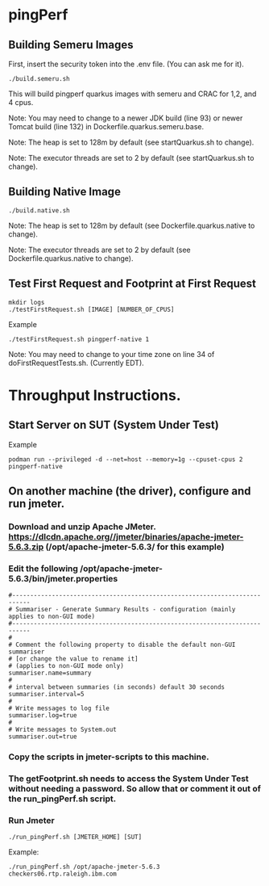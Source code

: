 # pingPerf


## Building Semeru Images
First, insert the security token into the .env file. (You can ask me for it).

```
./build.semeru.sh
```
This will build pingperf quarkus images with semeru and CRAC for 1,2, and 4 cpus.

Note: You may need to change to a newer JDK build (line 93) or newer Tomcat build (line 132) in Dockerfile.quarkus.semeru.base. 

Note: The heap is set to 128m by default (see startQuarkus.sh to change).

Note: The executor threads are set to 2 by default (see startQuarkus.sh to change).

## Building Native Image
```
./build.native.sh
```
Note: The heap is set to 128m by default (see Dockerfile.quarkus.native to change).

Note: The executor threads are set to 2 by default (see Dockerfile.quarkus.native to change).


## Test First Request and Footprint at First Request
```
mkdir logs
./testFirstRequest.sh [IMAGE] [NUMBER_OF_CPUS]
```

Example
```
./testFirstRequest.sh pingperf-native 1
```

Note: You may need to change to your time zone on line 34 of doFirstRequestTests.sh. (Currently EDT).

# Throughput Instructions.

## Start Server on SUT (System Under Test)

Example
```
podman run --privileged -d --net=host --memory=1g --cpuset-cpus 2 pingperf-native
```

## On another machine (the driver), configure and run jmeter.

### Download and unzip Apache JMeter. https://dlcdn.apache.org//jmeter/binaries/apache-jmeter-5.6.3.zip (/opt/apache-jmeter-5.6.3/ for this example)

### Edit the following /opt/apache-jmeter-5.6.3/bin/jmeter.properties
```
#---------------------------------------------------------------------------
# Summariser - Generate Summary Results - configuration (mainly applies to non-GUI mode)
#---------------------------------------------------------------------------
#
# Comment the following property to disable the default non-GUI summariser
# [or change the value to rename it]
# (applies to non-GUI mode only)
summariser.name=summary
#
# interval between summaries (in seconds) default 30 seconds
summariser.interval=5
#
# Write messages to log file
summariser.log=true
#
# Write messages to System.out
summariser.out=true
```

### Copy the scripts in jmeter-scripts to this machine.
### The getFootprint.sh needs to access the System Under Test without needing a password. So allow that or comment it out of the run_pingPerf.sh script.

### Run Jmeter
```
./run_pingPerf.sh [JMETER_HOME] [SUT]
```
Example:
```
./run_pingPerf.sh /opt/apache-jmeter-5.6.3 checkers06.rtp.raleigh.ibm.com
```

